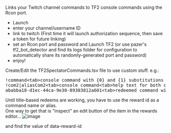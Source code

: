 Links your Twitch channel commands to TF2 console commands using the Rcon port.
* Launch
* enter your channel/username ID
* link to twitch (First time it will launch authorization sequence, then save a token for future linking)
* set an Rcon port and password and Launch TF2 (or use pazer's tf2_bot_detector and find its logs folder for configuration to automatically share its randomly-generated port and password)
* enjoy!

Create/Edit the TF2SpectatorCommands.tsv file to use custom stuff. e.g.:<br/>
<pre>
!command&lt;tab&gt;console command with {0} and {1} substitutions from user id and command arg&lt;tab&gt;help text when chat types !help command
!com2|aliasCom2&lt;tab&gt;console command&lt;tab&gt;help text for both com2 and its alias
ababba18-d1ec-44ca-9e30-89303812a601&lt;tab&gt;redeemed command with {0} user and {1} args
</pre>
Until title-based redeems are working, you have to use the reward id as a command name or alias.  
One way to get that is "inspect" an edit button of the item in the rewards editor...
![image](https://github.com/id-rotatcepS/TF2Spectator/assets/66532903/2244fcb6-b593-46b8-9882-33f231967699)

and find the value of data-reward-id

